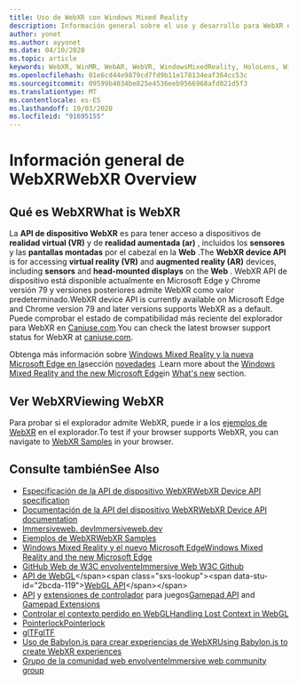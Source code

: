 ```yaml
---
title: Uso de WebXR con Windows Mixed Reality
description: Información general sobre el uso y desarrollo para WebXR en Windows Mixed Reality
author: yonet
ms.author: ayyonet
ms.date: 04/10/2020
ms.topic: article
keywords: WebXR, WinMR, WebAR, WebVR, WindowsMixedReality, HoloLens, Windows Mixed Reality, Web VR, Web XR, Web Mr, ar website, 360, 360 video, 360 videos, 360 Photo, 360 photos, 360 Content, Web inmersivo, immersiveweb, IW
ms.openlocfilehash: 01e6cd44e9879cd7fd9b11e178134eaf364cc53c
ms.sourcegitcommit: 09599b4034be825e4536eeb9566968afd021d5f3
ms.translationtype: MT
ms.contentlocale: es-ES
ms.lasthandoff: 10/03/2020
ms.locfileid: "91695155"
---
```

# <a name="webxr-overview"></a><span data-ttu-id="2bcda-104">Información general de WebXR</span><span class="sxs-lookup"><span data-stu-id="2bcda-104">WebXR Overview</span></span>

## <a name="what-is-webxr"></a><span data-ttu-id="2bcda-105">Qué es WebXR</span><span class="sxs-lookup"><span data-stu-id="2bcda-105">What is WebXR</span></span>

<span data-ttu-id="2bcda-106">La **API de dispositivo WebXR** es para tener acceso a dispositivos de **realidad virtual (VR)** y de **realidad aumentada (ar)** , incluidos los **sensores** y las **pantallas montadas** por el cabezal en la **Web** .</span><span class="sxs-lookup"><span data-stu-id="2bcda-106">The **WebXR device API** is for accessing **virtual reality (VR)** and **augmented reality (AR)** devices, including **sensors** and **head-mounted displays** on the **Web** .</span></span> <span data-ttu-id="2bcda-107">WebXR API de dispositivo está disponible actualmente en Microsoft Edge y Chrome versión 79 y versiones posteriores admite WebXR como valor predeterminado.</span><span class="sxs-lookup"><span data-stu-id="2bcda-107">WebXR device API is currently available on Microsoft Edge and Chrome version 79 and later versions supports WebXR as a default.</span></span> <span data-ttu-id="2bcda-108">Puede comprobar el estado de compatibilidad más reciente del explorador para WebXR en [Caniuse.com](https://caniuse.com/#search=webxr).</span><span class="sxs-lookup"><span data-stu-id="2bcda-108">You can check the latest browser support status for WebXR at [caniuse.com](https://caniuse.com/#search=webxr).</span></span>

<span data-ttu-id="2bcda-109">Obtenga más información sobre [Windows Mixed Reality y la nueva Microsoft Edge en la](https://docs.microsoft.com/windows/mixed-reality/new-microsoft-edge#introducing-the-new-microsoft-edge)sección [novedades](https://docs.microsoft.com/windows/mixed-reality/mrtk-porting-guide) .</span><span class="sxs-lookup"><span data-stu-id="2bcda-109">Learn more about the [Windows Mixed Reality and the new Microsoft Edge](https://docs.microsoft.com/windows/mixed-reality/new-microsoft-edge#introducing-the-new-microsoft-edge)in [What's new](https://docs.microsoft.com/windows/mixed-reality/mrtk-porting-guide) section.</span></span>

## <a name="viewing-webxr"></a><span data-ttu-id="2bcda-110">Ver WebXR</span><span class="sxs-lookup"><span data-stu-id="2bcda-110">Viewing WebXR</span></span>

<span data-ttu-id="2bcda-111">Para probar si el explorador admite WebXR, puede ir a los [ejemplos de WebXR](https://immersive-web.github.io/webxr-samples/) en el explorador.</span><span class="sxs-lookup"><span data-stu-id="2bcda-111">To test if your browser supports WebXR, you can navigate to [WebXR Samples](https://immersive-web.github.io/webxr-samples/) in your browser.</span></span>

## <a name="see-also"></a><span data-ttu-id="2bcda-112">Consulte también</span><span class="sxs-lookup"><span data-stu-id="2bcda-112">See Also</span></span>

* [<span data-ttu-id="2bcda-113">Especificación de la API de dispositivo WebXR</span><span class="sxs-lookup"><span data-stu-id="2bcda-113">WebXR Device API specification</span></span>](https://immersive-web.github.io/webxr/)
* [<span data-ttu-id="2bcda-114">Documentación de la API del dispositivo WebXR</span><span class="sxs-lookup"><span data-stu-id="2bcda-114">WebXR Device API documentation</span></span>](https://developer.mozilla.org/en-US/docs/Web/API/WebXR_Device_API)
* [<span data-ttu-id="2bcda-115">Immersiveweb. dev</span><span class="sxs-lookup"><span data-stu-id="2bcda-115">Immersiveweb.dev</span></span>](https://immersiveweb.dev/)
* [<span data-ttu-id="2bcda-116">Ejemplos de WebXR</span><span class="sxs-lookup"><span data-stu-id="2bcda-116">WebXR Samples</span></span>](https://immersive-web.github.io/webxr-samples/)
* [<span data-ttu-id="2bcda-117">Windows Mixed Reality y el nuevo Microsoft Edge</span><span class="sxs-lookup"><span data-stu-id="2bcda-117">Windows Mixed Reality and the new Microsoft Edge</span></span>](https://docs.microsoft.com/windows/mixed-reality/new-microsoft-edge#introducing-the-new-microsoft-edge)
* [<span data-ttu-id="2bcda-118">GitHub Web de W3C envolvente</span><span class="sxs-lookup"><span data-stu-id="2bcda-118">Immersive Web W3C Github</span></span>](https://github.com/immersive-web)
* <span data-ttu-id="2bcda-119">[API de WebGL](https://msdn.microsoft.com/library/bg182648(v=vs.85).aspx)</span><span class="sxs-lookup"><span data-stu-id="2bcda-119">[WebGL API](https://msdn.microsoft.com/library/bg182648(v=vs.85).aspx)</span></span>
* <span data-ttu-id="2bcda-120">[API](https://msdn.microsoft.com/library/dn743630(v=vs.85).aspx) y [extensiones de controlador](https://w3c.github.io/gamepad/extensions.html) para juegos</span><span class="sxs-lookup"><span data-stu-id="2bcda-120">[Gamepad API](https://msdn.microsoft.com/library/dn743630(v=vs.85).aspx) and [Gamepad Extensions](https://w3c.github.io/gamepad/extensions.html)</span></span>
* [<span data-ttu-id="2bcda-121">Controlar el contexto perdido en WebGL</span><span class="sxs-lookup"><span data-stu-id="2bcda-121">Handling Lost Context in WebGL</span></span>](https://www.khronos.org/webgl/wiki/HandlingContextLost)
* [<span data-ttu-id="2bcda-122">Pointerlock</span><span class="sxs-lookup"><span data-stu-id="2bcda-122">Pointerlock</span></span>](https://www.w3.org/TR/pointerlock/)
* [<span data-ttu-id="2bcda-123">glTF</span><span class="sxs-lookup"><span data-stu-id="2bcda-123">glTF</span></span>](https://www.khronos.org/gltf)
* [<span data-ttu-id="2bcda-124">Uso de Babylon.js para crear experiencias de WebXR</span><span class="sxs-lookup"><span data-stu-id="2bcda-124">Using Babylon.js to create WebXR experiences</span></span>](https://doc.babylonjs.com/how_to/introduction_to_webxr)
* [<span data-ttu-id="2bcda-125">Grupo de la comunidad web envolvente</span><span class="sxs-lookup"><span data-stu-id="2bcda-125">Immersive web community group</span></span>](https://www.w3.org/community/immersive-web/)
